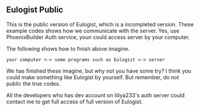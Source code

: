 ## Eulogist Public
This is the public version of Eulogist, which is a incompleted version.
These example codes shows how we communicate with the server.
Yes, use PhoenixBuilder Auth service, youn could access server by your computer.

The following shows how to finish above imagine.
```
your computer <-> some programs such as Eulogist <-> server
```

We has finished these imagine, but why not you have some try? I think you could make something like Eulogist by yourself.
But remember, do not public the true codes.

All the developers who has dev account on liliya233's auth server could contact me to get full access of full version of Eulogist.